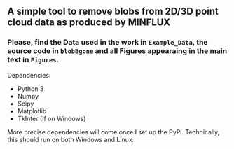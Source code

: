 ## A simple tool to remove blobs from 2D/3D point cloud data as produced by MINFLUX

### Please, find the Data used in the work in `Example_Data`, the source code in `blobBgone` and all Figures appearaing in the main text in `Figures`.

Dependencies:
- Python 3
- Numpy
- Scipy
- Matplotlib
- TkInter (If on Windows)

More precise dependencies will come once I set up the PyPi.
Technically, this should run on both Windows and Linux. 